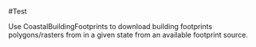 #Test

Use CoastalBuildingFootprints to download building footprints polygons/rasters from in a given state from an available footprint source.
